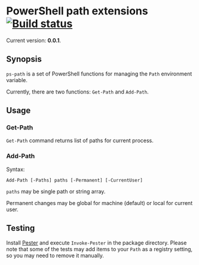 PowerShell path extensions [![Build status](https://ci.appveyor.com/api/projects/status/lvtnv59y27of6r52/branch/develop?svg=true)](https://ci.appveyor.com/project/ForNeVeR/ps-path/branch/develop)
==========================

Current version: **0.0.1**.

Synopsis
--------

`ps-path` is a set of PowerShell functions for managing the `Path` environment
variable.

Currently, there are two functions: `Get-Path` and `Add-Path`.

Usage
-----

### Get-Path

`Get-Path` command returns list of paths for current process.

### Add-Path

Syntax:

    Add-Path [-Paths] paths [-Permanent] [-CurrentUser]

`paths` may be single path or string array.

Permanent changes may be global for machine (default) or local for current user.

Testing
-------

Install [Pester][pester] and execute `Invoke-Pester` in the package directory.
Please note that some of the tests may add items to your `Path` as a registry
setting, so you may need to remove it manually.

[pester]: https://github.com/pester/Pester
